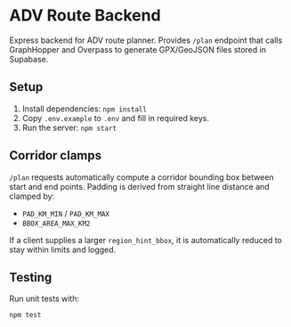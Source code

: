 # ADV Route Backend

Express backend for ADV route planner. Provides `/plan` endpoint that calls GraphHopper and Overpass to generate GPX/GeoJSON files stored in Supabase.

## Setup

1. Install dependencies: `npm install`
2. Copy `.env.example` to `.env` and fill in required keys.
3. Run the server: `npm start`

## Corridor clamps

`/plan` requests automatically compute a corridor bounding box between start and end points. Padding is derived from straight line distance and clamped by:

- `PAD_KM_MIN` / `PAD_KM_MAX`
- `BBOX_AREA_MAX_KM2`

If a client supplies a larger `region_hint_bbox`, it is automatically reduced to stay within limits and logged.

## Testing

Run unit tests with:

```bash
npm test
```
